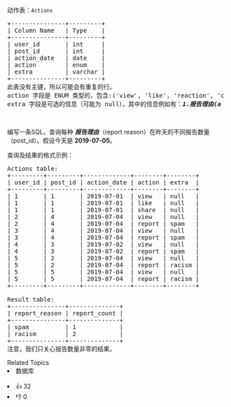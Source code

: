 <p>动作表：<code>Actions</code></p>

<pre>+---------------+---------+
| Column Name   | Type    |
+---------------+---------+
| user_id       | int     |
| post_id       | int     |
| action_date   | date    | 
| action        | enum    |
| extra         | varchar |
+---------------+---------+
此表没有主键，所以可能会有重复的行。
action 字段是 ENUM 类型的，包含:('view', 'like', 'reaction', 'comment', <em><strong>'report'</strong></em>, 'share')
extra 字段是可选的信息（可能为 null），其中的信息例如有：<em><strong>1.报告理由(a reason for report)</strong></em> 2.反应类型(a type of reaction)
</pre>

<p>&nbsp;</p>

<p>编写一条SQL，查询每种&nbsp;<em><strong>报告理由</strong></em>（report reason）在昨天的不同报告数量（post_id）。假设今天是&nbsp;<strong>2019-07-05</strong>。</p>

<p>查询及结果的格式示例：</p>

<pre>Actions table:
+---------+---------+-------------+--------+--------+
| user_id | post_id | action_date | action | extra  |
+---------+---------+-------------+--------+--------+
| 1       | 1       | 2019-07-01  | view   | null   |
| 1       | 1       | 2019-07-01  | like   | null   |
| 1       | 1       | 2019-07-01  | share  | null   |
| 2       | 4       | 2019-07-04  | view   | null   |
| 2       | 4       | 2019-07-04  | report | spam   |
| 3       | 4       | 2019-07-04  | view   | null   |
| 3       | 4       | 2019-07-04  | report | spam   |
| 4       | 3       | 2019-07-02  | view   | null   |
| 4       | 3       | 2019-07-02  | report | spam   |
| 5       | 2       | 2019-07-04  | view   | null   |
| 5       | 2       | 2019-07-04  | report | racism |
| 5       | 5       | 2019-07-04  | view   | null   |
| 5       | 5       | 2019-07-04  | report | racism |
+---------+---------+-------------+--------+--------+

Result table:
+---------------+--------------+
| report_reason | report_count |
+---------------+--------------+
| spam          | 1            |
| racism        | 2            |
+---------------+--------------+ 
注意，我们只关心报告数量非零的结果。
</pre>

<div><div>Related Topics</div><div><li>数据库</li></div></div><br><div><li>👍 32</li><li>👎 0</li></div>